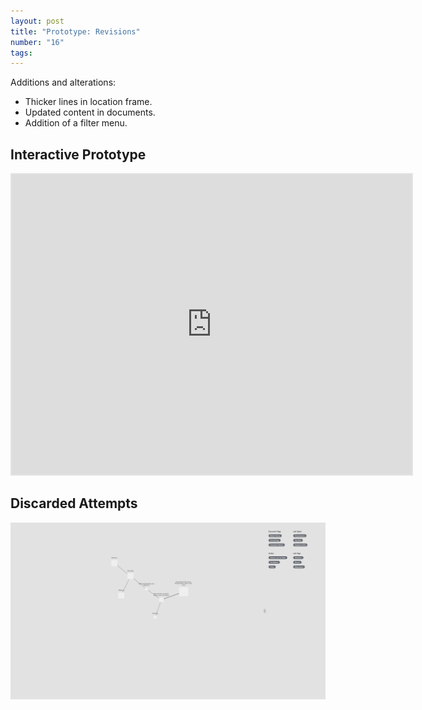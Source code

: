 ```yaml
---
layout: post
title: "Prototype: Revisions"
number: "16"
tags:
---
```


Additions and alterations:
- Thicker lines in location frame.
- Updated content in documents.
- Addition of a filter menu.

## Interactive Prototype

<iframe style="border: 2px solid rgba(0, 0, 0, 0.1)" width="640" height="480" src="https://framer.com/embed/Round-06--hDt0qsaq8QlB3oLigjRr/F_MbbVHe7?highlights=0" allowfullscreen></iframe>

## Discarded Attempts

![](assets/filterpanel_01.png)
